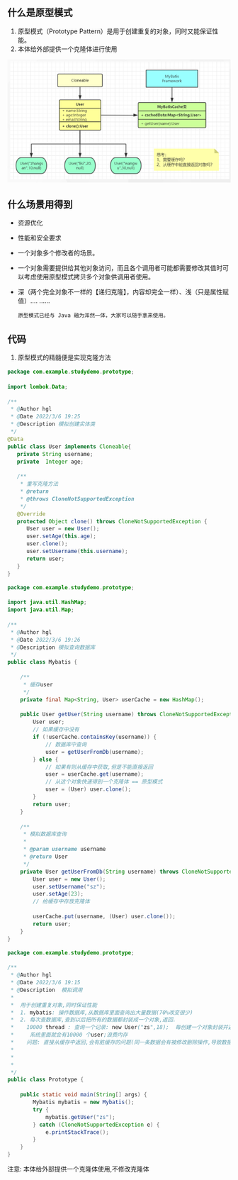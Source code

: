 ## 什么是原型模式

1.  原型模式（Prototype Pattern）是用于创建重复的对象，同时又能保证性能。
2. 本体给外部提供一个克隆体进行使用

![](./images\20220306_3.png)

## 什么场景用得到

- 资源优化

- 性能和安全要求

- 一个对象多个修改者的场景。

- 一个对象需要提供给其他对象访问，而且各个调用者可能都需要修改其值时可以考虑使用原型模式拷贝多个对象供调用者使用。

- 深（两个完全对象不一样的【递归克隆】，内容却完全一样）、浅（只是属性赋值）....
  ......

   `原型模式已经与 Java 融为浑然一体，大家可以随手拿来使用。`

## 代码

1. 原型模式的精髓便是实现克隆方法

```java
package com.example.studydemo.prototype;

import lombok.Data;

/**
 * @Author hgl
 * @Date 2022/3/6 19:25
 * @Description 模拟创建实体类
 */
@Data
public class User implements Cloneable{
   private String username;
   private  Integer age;

   /**
    * 重写克隆方法
    * @return
    * @throws CloneNotSupportedException
    */
   @Override
   protected Object clone() throws CloneNotSupportedException {
      User user = new User();
      user.setAge(this.age);
      user.clone();
      user.setUsername(this.username);
      return user;
   }
}
```

```java
package com.example.studydemo.prototype;

import java.util.HashMap;
import java.util.Map;

/**
 * @Author hgl
 * @Date 2022/3/6 19:26
 * @Description 模拟查询数据库
 */
public class Mybatis {

    /**
     * 缓存user
     */
    private final Map<String, User> userCache = new HashMap();

    public User getUser(String username) throws CloneNotSupportedException {
        User user;
        // 如果缓存中没有
        if (!userCache.containsKey(username)) {
            // 数据库中查询
            user = getUserFromDb(username);
        } else {
            // 如果有则从缓存中获取,但是不能直接返回
            user = userCache.get(username);
            // 从这个对象快速得到一个克隆体 == 原型模式
            user = (User) user.clone();
        }
        return user;
    }

    /**
     * 模拟数据库查询
     *
     * @param username username
     * @return User
     */
    private User getUserFromDb(String username) throws CloneNotSupportedException {
        User user = new User();
        user.setUsername("sz");
        user.setAge(23);
        // 给缓存中存放克隆体

        userCache.put(username, (User) user.clone());
        return user;
    }
}
```



```java
package com.example.studydemo.prototype;

/**
 * @Author hgl
 * @Date 2022/3/6 19:15
 * @Description  模拟调用
 *
 *  用于创建重复对象,同时保证性能
 *  1. mybatis: 操作数据库,从数据库里面查询出大量数据(70%改变很少)
 *  2. 每次查数据库,查到以后把所有的数据都封装成一个对象,返回.
 *    10000 thread : 查询一个记录: new User("zs",18);  每创建一个对象封装并返回
 *     系统里面就会有10000 个user;浪费内存
 *    问题: 直接从缓存中返回,会有脏缓存的问题(同一条数据会有被修改删除操作,导致数据的不一致)
 *
 * 
 *
 */
public class Prototype {

    public static void main(String[] args) {
        Mybatis mybatis = new Mybatis();
        try {
            mybatis.getUser("zs");
        } catch (CloneNotSupportedException e) {
            e.printStackTrace();
        }
    }
}
```

注意: 本体给外部提供一个克隆体使用,不修改克隆体